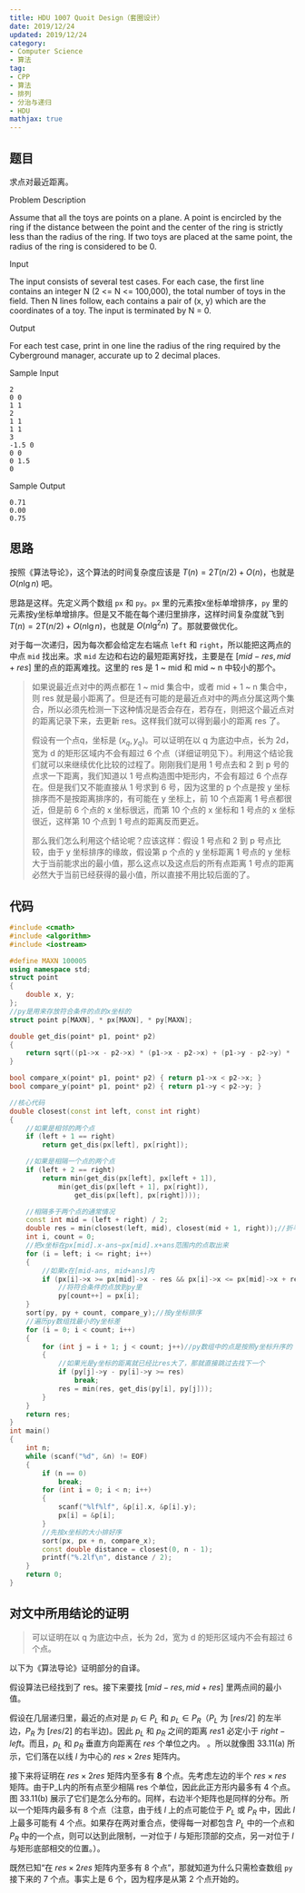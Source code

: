 ```yaml
---
title: HDU 1007 Quoit Design（套圈设计）
date: 2019/12/24
updated: 2019/12/24
category: 
- Computer Science
- 算法
tag: 
- CPP
- 算法
- 排列
- 分治与递归
- HDU
mathjax: true
---
```


## 题目

求点对最近距离。

<!-- more -->

Problem Description

Assume that all the toys are points on a plane. A point is encircled by the ring if the distance between the point and the center of the ring is strictly less than the radius of the ring. If two toys are placed at the same point, the radius of the ring is considered to be 0.

Input

The input consists of several test cases. For each case, the first line contains an integer N (2 <= N <= 100,000), the total number of toys in the field. Then N lines follow, each contains a pair of (x, y) which are the coordinates of a toy. The input is terminated by N = 0.

Output

For each test case, print in one line the radius of the ring required by the Cyberground manager, accurate up to 2 decimal places.

Sample Input

```
2
0 0
1 1
2
1 1
1 1
3
-1.5 0
0 0
0 1.5
0
```

Sample Output

```
0.71
0.00
0.75
```

## 思路

按照《算法导论》，这个算法的时间复杂度应该是 $T(n) = 2T(n/2) + O(n)$，也就是 $O(n\lg{n})$ 吧。

思路是这样。先定义两个数组 `px` 和 `py`。`px` 里的元素按x坐标单增排序，`py` 里的元素按y坐标单增排序。但是又不能在每个递归里排序，这样时间复杂度就飞到 $T(n) = 2T(n/2) + O(n\lg{n})$，也就是 $O(n\lg^2{n})$ 了。那就要做优化。

对于每一次递归，因为每次都会给定左右端点 `left` 和 `right`，所以能把这两点的中点 `mid` 找出来。求 `mid` 左边和右边的最短距离好找，主要是在 $[mid-res, mid+res]$ 里的点的距离难找。这里的 res 是 1 ~ mid 和 mid ~ n 中较小的那个。

>如果说最近点对中的两点都在 1 ~ mid 集合中，或者 mid + 1 ~ n 集合中，则 res 就是最小距离了。但是还有可能的是最近点对中的两点分属这两个集合，所以必须先检测一下这种情况是否会存在，若存在，则把这个最近点对的距离记录下来，去更新 res。这样我们就可以得到最小的距离 res 了。
>
>假设有一个点q，坐标是 $(x_q, y_q)$。可以证明在以 q 为底边中点，长为 2d，宽为 d 的矩形区域内不会有超过 6 个点（详细证明见下）。利用这个结论我们就可以来继续优化比较的过程了。刚刚我们是用 1 号点去和 2 到 p 号的点求一下距离，我们知道以 1 号点构造图中矩形内，不会有超过 6 个点存在。但是我们又不能直接从 1 号求到 6 号，因为这里的 p 个点是按 y 坐标排序而不是按距离排序的，有可能在 y 坐标上，前 10 个点距离 1 号点都很近，但是前 6 个点的 x 坐标很远，而第 10 个点的 x 坐标和 1 号点的 x 坐标很近，这样第 10 个点到 1 号点的距离反而更近。
>
>那么我们怎么利用这个结论呢？应该这样：假设 1 号点和 2 到 p 号点比较，由于 y 坐标排序的缘故，假设第 p 个点的 y 坐标距离 1 号点的 y 坐标大于当前能求出的最小值，那么这点以及这点后的所有点距离 1 号点的距离必然大于当前已经获得的最小值，所以直接不用比较后面的了。

## 代码

```C++
#include <cmath>
#include <algorithm>
#include <iostream>

#define MAXN 100005
using namespace std;
struct point
{
    double x, y;
};
//py是用来存放符合条件的点的x坐标的
struct point p[MAXN], * px[MAXN], * py[MAXN];

double get_dis(point* p1, point* p2)
{
    return sqrt((p1->x - p2->x) * (p1->x - p2->x) + (p1->y - p2->y) * (p1->y - p2->y));
}

bool compare_x(point* p1, point* p2) { return p1->x < p2->x; }
bool compare_y(point* p1, point* p2) { return p1->y < p2->y; }

//核心代码
double closest(const int left, const int right)
{
    //如果是相邻的两个点
    if (left + 1 == right)
        return get_dis(px[left], px[right]);

    //如果是相隔一个点的两个点
    if (left + 2 == right)
        return min(get_dis(px[left], px[left + 1]),
            min(get_dis(px[left + 1], px[right]),
                get_dis(px[left], px[right])));

    //相隔多于两个点的通常情况
    const int mid = (left + right) / 2;
    double res = min(closest(left, mid), closest(mid + 1, right));//折半递归求解
    int i, count = 0;
    //把x坐标在px[mid].x-ans~px[mid].x+ans范围内的点取出来
    for (i = left; i <= right; i++)
    {
        //如果x在[mid-ans, mid+ans]内
        if (px[i]->x >= px[mid]->x - res && px[i]->x <= px[mid]->x + res)
            //将符合条件的点放到py里
            py[count++] = px[i];
    }
    sort(py, py + count, compare_y);//按y坐标排序
    //遍历py数组找最小的y坐标差
    for (i = 0; i < count; i++)
    {
        for (int j = i + 1; j < count; j++)//py数组中的点是按照y坐标升序的
        {
            //如果光是y坐标的距离就已经比res大了，那就直接跳过去找下一个
            if (py[j]->y - py[i]->y >= res)
                break;
            res = min(res, get_dis(py[i], py[j]));
        }
    }
    return res;
}
int main()
{
    int n;
    while (scanf("%d", &n) != EOF)
    {
        if (n == 0)
            break;
        for (int i = 0; i < n; i++)
        {
            scanf("%lf%lf", &p[i].x, &p[i].y);
            px[i] = &p[i];
        }
        //先按x坐标的大小排好序
        sort(px, px + n, compare_x);
        const double distance = closest(0, n - 1);
        printf("%.2lf\n", distance / 2);
    }
    return 0;
}
```

## 对文中所用结论的证明

> 可以证明在以 q 为底边中点，长为 2d，宽为 d 的矩形区域内不会有超过 6 个点。

以下为《算法导论》证明部分的自译。

假设算法已经找到了 res。接下来要找 $[mid-res, mid+res]$ 里两点间的最小值。

假设在几层递归里，最近的点对是 $p_l\in P_L$ 和 $p_L\in P_R$（$P_L$ 为 $[res/2]$ 的左半边，$P_R$ 为 $[res/2]$ 的右半边)。因此 $p_L$ 和 $p_R$ 之间的距离 $res1$ 必定小于 $right - left$。而且，$p_L$ 和 $p_R$ 垂直方向距离在 $res$ 个单位之内。
。所以就像图 33.11(a) 所示，它们落在以线 $l$ 为中心的 $res \times 2res$ 矩阵内。

接下来将证明在 $res \times 2res$ 矩阵内至多有 **8** 个点。先考虑左边的半个 $res \times res$ 矩阵。由于P_L内的所有点至少相隔 res 个单位，因此此正方形内最多有 4 个点。图 33.11(b) 展示了它们是怎么分布的。同样，右边半个矩阵也是同样的分布。所以一个矩阵内最多有 8 个点（注意，由于线 $l$ 上的点可能位于 $P_L$ 或 $P_R$ 中，因此 $l$ 上最多可能有 4 个点。如果存在两对重合点，使得每一对都包含 $P_L$ 中的一个点和 $P_R$ 中的一个点，则可以达到此限制，一对位于 $l$ 与矩形顶部的交点，另一对位于 $l$ 与矩形底部相交的位置。）。

既然已知“在 $res \times 2res$ 矩阵内至多有 8 个点”，那就知道为什么只需检查数组 `py` 接下来的 7 个点。事实上是 6 个，因为程序是从第 2 个点开始的。
